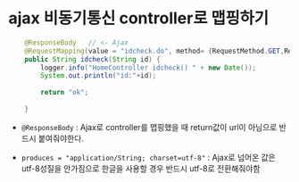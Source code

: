 # ajax 비동기통신 controller로 맵핑하기

```java
	@ResponseBody	// <- Ajax
	@RequestMapping(value = "idcheck.do", method= {RequestMethod.GET,RequestMethod.POST 	}, produces = "application/String; charset=utf-8")
	public String idcheck(String id) {
		logger.info("HomeController idcheck() " + new Date());
		System.out.println("id:"+id);
		
		return "ok";
		
	}
```

- `@ResponseBody` : Ajax로 controller를 맵핑했을 때 return값이 url이 아님으로 반드시 붙여줘야한다.

- `produces = "application/String; charset=utf-8"` : Ajax로 넘어온 값은 utf-8성질을 안가짐으로 한글을 사용할 경우 반드시 utf-8로 전환해줘야함

